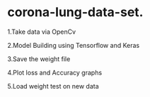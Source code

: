 # corona-lung-data-set.

1.Take data via OpenCv

2.Model Building using Tensorflow and Keras

3.Save the weight file

4.Plot loss and Accuracy graphs

5.Load weight test on new data
